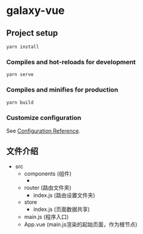 # galaxy-vue

## Project setup
```
yarn install
```

### Compiles and hot-reloads for development
```
yarn serve
```

### Compiles and minifies for production
```
yarn build
```

### Customize configuration
See [Configuration Reference](https://cli.vuejs.org/config/).

## 文件介绍
- src<br>
  - components (组件)
    - <br>
  - router (路由文件夹)
    - index.js (路由设置文件夹)
  - store
    - index.js (页面数据共享)
  - main.js (程序入口)
  - App.vue (main.js渲染的起始页面，作为根节点)